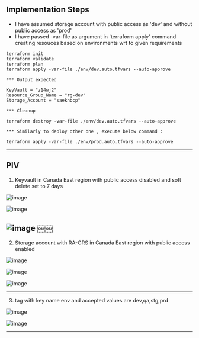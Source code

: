 
## Implementation Steps 

- I have assumed storage account with public access as 'dev' and without public access as 'prod' 
- I have passed -var-file as argument in 'terraform apply' command creating resouces based on environments wrt to given requirements 

```
terraform init
terraform validate
terraform plan
terraform apply -var-file ./env/dev.auto.tfvars --auto-approve

*** Output expected 

KeyVault = "z14wj2"
Resource_Group_Name = "rg-dev"
Storage_Account = "saekhbcp"

*** Cleanup 

terraform destroy -var-file ./env/dev.auto.tfvars --auto-approve

*** Similarly to deploy other one , execute below command : 

terraform apply -var-file ./env/prod.auto.tfvars --auto-approve

```
------------------------------------------------------------------------------------------------------------------------

## PIV

1. Keyvault in Canada East region with public access disabled and soft delete set to 7 days

![image](https://github.com/user-attachments/assets/fe041dbe-c950-4e02-b747-781bd627df87)

![image](https://github.com/user-attachments/assets/f87ccc2a-0a20-4e2b-bc0f-09e1af065dee)

![image](https://github.com/user-attachments/assets/a50c9989-97d8-40c3-826d-fd358d91ceee)
￼￼
------------------------------------------------------------------------------------------------------------------------

2. Storage account with RA-GRS in Canada East region with public access enabled 

![image](https://github.com/user-attachments/assets/f5c62afe-76e8-40b7-bd44-9e0137ea2f5d)

![image](https://github.com/user-attachments/assets/086d7751-d7d9-49a3-ba74-3a27fef60c6a)

![image](https://github.com/user-attachments/assets/ed627540-7f7c-4c57-9d3a-80a7fb63ee11)

------------------------------------------------------------------------------------------------------------------------

3. tag with key name env and accepted values are dev,qa,stg,prd

![image](https://github.com/user-attachments/assets/d574e482-6096-42f2-b42a-123a68c06399)

![image](https://github.com/user-attachments/assets/56c9f972-a9df-4f93-8d97-8da6e713d5fa)

------------------------------------------------------------------------------------------------------------------------
